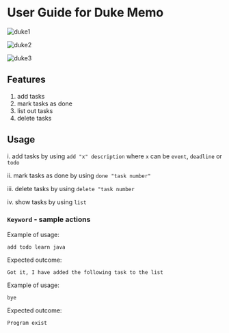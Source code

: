 # User Guide for Duke Memo

![duke1](https://user-images.githubusercontent.com/67280376/108384335-9f8c1600-7245-11eb-8b6a-990e3830b0fc.png)

![duke2](https://user-images.githubusercontent.com/67280376/108384416-b16db900-7245-11eb-8769-92e7f3970c8c.png)

![duke3](https://user-images.githubusercontent.com/67280376/108384424-b3377c80-7245-11eb-8d43-f66288539e9f.png)

## Features 

1. add tasks
2. mark tasks as done
3. list out tasks
4. delete tasks


## Usage
i. add tasks by using `add "x" description` where `x` can be `event`, `deadline` or `todo`

ii. mark tasks as done by using `done "task number"`

iii. delete tasks by using `delete "task number`

iv. show tasks by using `list`


### `Keyword` - sample actions

Example of usage: 

`add todo learn java`

Expected outcome:

`Got it, I have added the following task to the list`

Example of usage:

`bye`

Expected outcome:

`Program exist`
